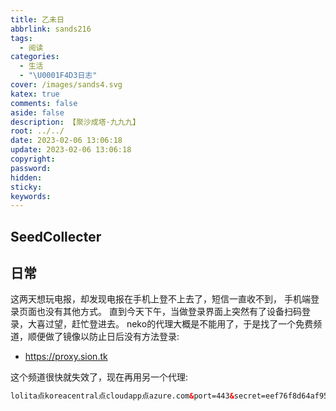 ```yaml
---
title: 乙未日
abbrlink: sands216
tags:
  - 阅读
categories:
  - 生活
  - "\U0001F4D3日志"
cover: /images/sands4.svg
katex: true
comments: false
aside: false
description: 【聚沙成塔·九九九】
root: ../../
date: 2023-02-06 13:06:18
update: 2023-02-06 13:06:18
copyright:
password:
hidden:
sticky:
keywords:
---
```


## SeedCollecter

## 日常
这两天想玩电报，却发现电报在手机上登不上去了，短信一直收不到， 手机端登录页面也没有其他方式。
直到今天下午，当做登录界面上突然有了设备扫码登录，大喜过望，赶忙登进去。
neko的代理大概是不能用了，于是找了一个免费频道，顺便做了镜像以防止日后没有方法登录:
- https://proxy.sion.tk

这个频道很快就失效了，现在再用另一个代理: 
```xml
lolita点koreacentral点cloudapp点azure.com&port=443&secret=eef76f8d64af9500ff107a66db9d0a6ec26九七4756e65732e六170706c652e636f6d
```